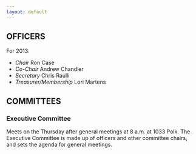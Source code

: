 ```yaml
---
layout: default
---
```

## OFFICERS

For 2013:

<ul class='officers'>
  <li>
    <em>Chair</em>
    Ron Case
  </li>
  <li>
    <em>Co-Chair</em>
    Andrew Chandler
  </li>
  <li>
    <em>Secretary</em>
    Chris Raulli
  </li>
  <li>
    <em>Treasurer/Membership</em>
    Lori Martens
  </li>
</ul>

## COMMITTEES 

### Executive Committee
Meets on the Thursday after general meetings at 8 a.m. at 1033 Polk. The Executive Committee is made up of officers and other committee chairs, and sets the agenda for general meetings.